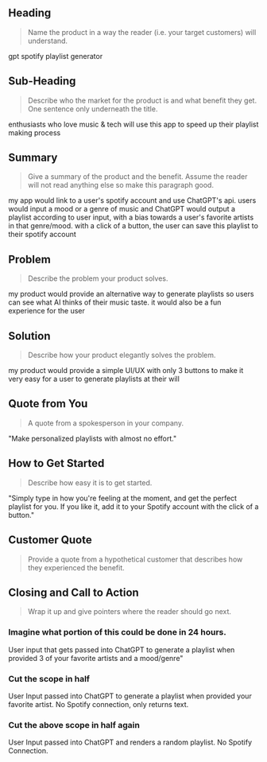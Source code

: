 ## Heading

> Name the product in a way the reader (i.e. your target customers) will understand.

gpt spotify playlist generator

## Sub-Heading

> Describe who the market for the product is and what benefit they get. One sentence only underneath the title.

enthusiasts who love music & tech will use this app to speed up their playlist making process

## Summary

> Give a summary of the product and the benefit. Assume the reader will not read anything else so make this paragraph good.

my app would link to a user's spotify account and use ChatGPT's api. users would input a mood or a genre of music and ChatGPT would output a playlist according to user input, with a bias towards a user's favorite artists in that genre/mood. with a click of a button, the user can save this playlist to their spotify account

## Problem

> Describe the problem your product solves.

my product would provide an alternative way to generate playlists so users can see what AI thinks of their music taste. it would also be a fun experience for the user

## Solution

> Describe how your product elegantly solves the problem.

my product would provide a simple UI/UX with only 3 buttons to make it very easy for a user to generate playlists at their will

## Quote from You

> A quote from a spokesperson in your company.

"Make personalized playlists with almost no effort."

## How to Get Started

> Describe how easy it is to get started.

"Simply type in how you're feeling at the moment, and get the perfect playlist for you. If you like it, add it to your Spotify account with the click of a button."

## Customer Quote

> Provide a quote from a hypothetical customer that describes how they experienced the benefit.

## Closing and Call to Action

> Wrap it up and give pointers where the reader should go next.

### Imagine what portion of this could be done in 24 hours.

User input that gets passed into ChatGPT to generate a playlist when provided 3 of your favorite artists and a mood/genre"

### Cut the scope in half

User Input passed into ChatGPT to generate a playlist when provided your favorite artist. No Spotify connection, only returns text.

### Cut the above scope in half again

User Input passed into ChatGPT and renders a random playlist. No Spotify Connection.
